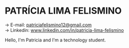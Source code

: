 # PATRÍCIA LIMA FELISMINO 

  

 -> E-mail: patriciafelismino12@gmail.com           
 -> Linkedin: www.linkedin.com/in/patricia-lima-felismino

  Hello, I'm Patricia and I'm a technology student.
